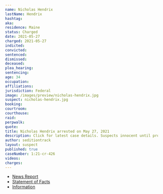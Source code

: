 ```yaml
---
name: Nicholas Hendrix
lastName: Hendrix
hashtag:
aka:
residence: Maine
status: Charged
date: 2021-05-27
charged: 2021-05-27
indicted:
convicted:
sentenced:
dismissed:
deceased:
plea_hearing:
sentencing:
age: 34
occupation:
affiliations:
jurisdiction: Federal
image: /images/preview/nicholas-hendrix.jpg
suspect: nicholas-hendrix.jpg
booking:
courtroom:
courthouse:
raid:
perpwalk:
quote:
title: Nicholas Hendrix arrested on May 27, 2021
description: Click for latest case details. Suspects innocent until proven guilty.
author: seditiontrack
layout: suspect
published: true
caseNumber: 1:21-cr-426
videos:
charges:
---
```

- [News Report](https://www.wmtw.com/article/second-mainer-arrested-accused-of-taking-part-in-capitol-riot/36559629)
- [Statement of Facts](https://www.justice.gov/usao-dc/case-multi-defendant/file/1404506/download)
- [Information](https://extremism.gwu.edu/sites/g/files/zaxdzs2191/f/Nicholas%20Hendrix%20Information.pdf)
